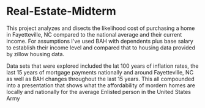# Real-Estate-Midterm
This project analyzes and disects the likelihood cost of purchasing a home in Fayetteville, NC compared to the national average and their current income. For assumptions I've used BAH with dependents plus base salary to establish their income level and compared that to housing data provided by zillow housing data.

Data sets that were explored included the lat 100 years of inflation rates, the last 15 years of mortgage payments nationally and around Fayetteville, NC as well as BAH changes throughout the last 15 years. This all compounded into a presentation that shows what the affordability of mordern homes are locally and nationally for the average Enlisted person in the United States Army
